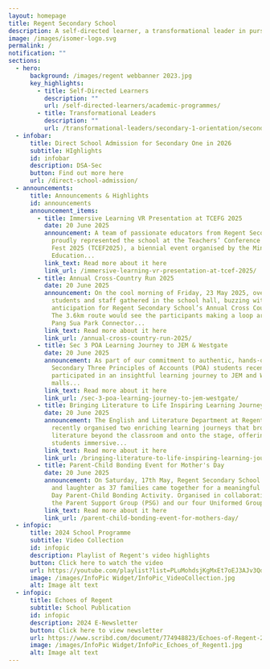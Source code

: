```yaml
---
layout: homepage
title: Regent Secondary School
description: A self-directed learner, a transformational leader in pursuit of excellence.
image: /images/isomer-logo.svg
permalink: /
notification: ""
sections:
  - hero:
      background: /images/regent webbanner 2023.jpg
      key_highlights:
        - title: Self-Directed Learners
          description: ""
          url: /self-directed-learners/academic-programmes/
        - title: Transformational Leaders
          description: ""
          url: /transformational-leaders/secondary-1-orientation/secondary-1-orientation-2024/
  - infobar:
      title: Direct School Admission for Secondary One in 2026
      subtitle: HIghlights
      id: infobar
      description: DSA-Sec
      button: Find out more here
      url: /direct-school-admission/
  - announcements:
      title: Announcements & Highlights
      id: announcements
      announcement_items:
        - title: Immersive Learning VR Presentation at TCEFG 2025
          date: 20 June 2025
          announcement: A team of passionate educators from Regent Secondary School
            proudly represented the school at the Teachers’ Conference and ExCEL
            Fest 2025 (TCEF2025), a biennial event organised by the Ministry of
            Education...
          link_text: Read more about it here
          link_url: /immersive-learning-vr-presentation-at-tcef-2025/
        - title: Annual Cross-Country Run 2025
          date: 20 June 2025
          announcement: On the cool morning of Friday, 23 May 2025, over a thousand
            students and staff gathered in the school hall, buzzing with
            anticipation for Regent Secondary School’s Annual Cross Country Run.
            The 3.6km route would see the participants making a loop around the
            Pang Sua Park Connector...
          link_text: Read more about it here
          link_url: /annual-cross-country-run-2025/
        - title: Sec 3 POA Learning Journey to JEM & Westgate
          date: 20 June 2025
          announcement: As part of our commitment to authentic, hands-on learning, the
            Secondary Three Principles of Accounts (POA) students recently
            participated in an insightful learning journey to JEM and Westgate
            malls...
          link_text: Read more about it here
          link_url: /sec-3-poa-learning-journey-to-jem-westgate/
        - title: Bringing Literature to Life Inspiring Learning Journeys Through Theatre
          date: 20 June 2025
          announcement: The English and Literature Department at Regent Secondary School
            recently organised two enriching learning journeys that brought
            literature beyond the classroom and onto the stage, offering
            students immersive...
          link_text: Read more about it here
          link_url: /bringing-literature-to-life-inspiring-learning-journeys-through-theatre/
        - title: Parent-Child Bonding Event for Mother's Day
          date: 20 June 2025
          announcement: On Saturday, 17th May, Regent Secondary School was abuzz with joy
            and laughter as 37 families came together for a meaningful Mother’s
            Day Parent-Child Bonding Activity. Organised in collaboration with
            the Parent Support Group (PSG) and our four Uniformed Groups...
          link_text: Read more about it here
          link_url: /parent-child-bonding-event-for-mothers-day/
  - infopic:
      title: 2024 School Programme
      subtitle: Video Collection
      id: infopic
      description: Playlist of Regent's video highlights
      button: Click here to watch the video
      url: https://youtube.com/playlist?list=PLuMohdsjKgMxEt7oEJ3AJv3QdFJlNwxqA&si=oNn09CmJt_QveLe7
      image: /images/InfoPic Widget/InfoPic_VideoCollection.jpg
      alt: Image alt text
  - infopic:
      title: Echoes of Regent
      subtitle: School Publication
      id: infopic
      description: 2024 E-Newsletter
      button: Click here to view newsletter
      url: https://www.scribd.com/document/774948823/Echoes-of-Regent-2024
      image: /images/InfoPic Widget/InfoPic_Echoes_of_Regent1.jpg
      alt: Image alt text
---
```

